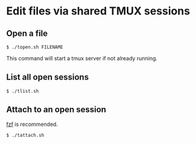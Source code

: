 # Edit files via shared TMUX sessions

## Open a file

```
$ ./topen.sh FILENAME
```

This command will start a tmux server if not already running.

## List all open sessions

```
$ ./tlist.sh
```

## Attach to an open session

[fzf](https://github.com/junegunn/fzf) is recommended.

```
$ ./tattach.sh
```
